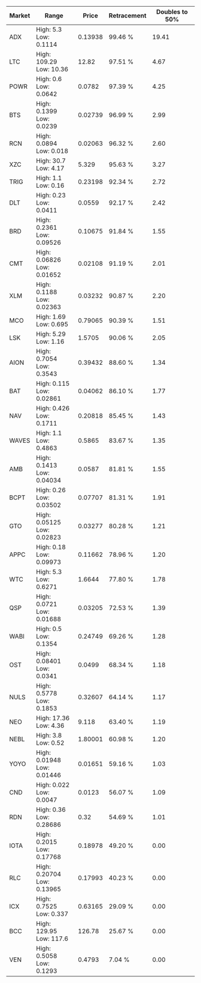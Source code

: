 | Market | Range | Price| Retracement | Doubles to 50% |
| --- | --- | --- | --- | --- |
| ADX | High: 5.3<br />Low: 0.1114 | 0.13938 | 99.46 % | 19.41 |
| LTC | High: 109.29<br />Low: 10.36 | 12.82 | 97.51 % | 4.67 |
| POWR | High: 0.6<br />Low: 0.0642 | 0.0782 | 97.39 % | 4.25 |
| BTS | High: 0.1399<br />Low: 0.0239 | 0.02739 | 96.99 % | 2.99 |
| RCN | High: 0.0894<br />Low: 0.018 | 0.02063 | 96.32 % | 2.60 |
| XZC | High: 30.7<br />Low: 4.17 | 5.329 | 95.63 % | 3.27 |
| TRIG | High: 1.1<br />Low: 0.16 | 0.23198 | 92.34 % | 2.72 |
| DLT | High: 0.23<br />Low: 0.0411 | 0.0559 | 92.17 % | 2.42 |
| BRD | High: 0.2361<br />Low: 0.09526 | 0.10675 | 91.84 % | 1.55 |
| CMT | High: 0.06826<br />Low: 0.01652 | 0.02108 | 91.19 % | 2.01 |
| XLM | High: 0.1188<br />Low: 0.02363 | 0.03232 | 90.87 % | 2.20 |
| MCO | High: 1.69<br />Low: 0.695 | 0.79065 | 90.39 % | 1.51 |
| LSK | High: 5.29<br />Low: 1.16 | 1.5705 | 90.06 % | 2.05 |
| AION | High: 0.7054<br />Low: 0.3543 | 0.39432 | 88.60 % | 1.34 |
| BAT | High: 0.115<br />Low: 0.02861 | 0.04062 | 86.10 % | 1.77 |
| NAV | High: 0.426<br />Low: 0.1711 | 0.20818 | 85.45 % | 1.43 |
| WAVES | High: 1.1<br />Low: 0.4863 | 0.5865 | 83.67 % | 1.35 |
| AMB | High: 0.1413<br />Low: 0.04034 | 0.0587 | 81.81 % | 1.55 |
| BCPT | High: 0.26<br />Low: 0.03502 | 0.07707 | 81.31 % | 1.91 |
| GTO | High: 0.05125<br />Low: 0.02823 | 0.03277 | 80.28 % | 1.21 |
| APPC | High: 0.18<br />Low: 0.09973 | 0.11662 | 78.96 % | 1.20 |
| WTC | High: 5.3<br />Low: 0.6271 | 1.6644 | 77.80 % | 1.78 |
| QSP | High: 0.0721<br />Low: 0.01688 | 0.03205 | 72.53 % | 1.39 |
| WABI | High: 0.5<br />Low: 0.1354 | 0.24749 | 69.26 % | 1.28 |
| OST | High: 0.08401<br />Low: 0.0341 | 0.0499 | 68.34 % | 1.18 |
| NULS | High: 0.5778<br />Low: 0.1853 | 0.32607 | 64.14 % | 1.17 |
| NEO | High: 17.36<br />Low: 4.36 | 9.118 | 63.40 % | 1.19 |
| NEBL | High: 3.8<br />Low: 0.52 | 1.80001 | 60.98 % | 1.20 |
| YOYO | High: 0.01948<br />Low: 0.01446 | 0.01651 | 59.16 % | 1.03 |
| CND | High: 0.022<br />Low: 0.0047 | 0.0123 | 56.07 % | 1.09 |
| RDN | High: 0.36<br />Low: 0.28686 | 0.32 | 54.69 % | 1.01 |
| IOTA | High: 0.2015<br />Low: 0.17768 | 0.18978 | 49.20 % | 0.00 |
| RLC | High: 0.20704<br />Low: 0.13965 | 0.17993 | 40.23 % | 0.00 |
| ICX | High: 0.7525<br />Low: 0.337 | 0.63165 | 29.09 % | 0.00 |
| BCC | High: 129.95<br />Low: 117.6 | 126.78 | 25.67 % | 0.00 |
| VEN | High: 0.5058<br />Low: 0.1293 | 0.4793 | 7.04 % | 0.00 |
